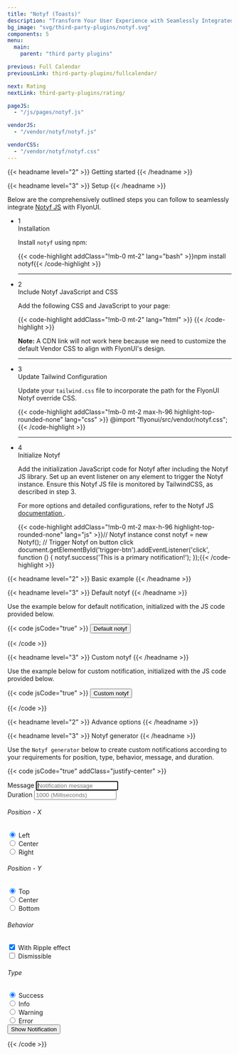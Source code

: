 ```yaml
---
title: "Notyf (Toasts)"
description: "Transform Your User Experience with Seamlessly Integrated and Customizable Toast Notifications, Tailored for Modern Web Applications."
bg_image: "svg/third-party-plugins/notyf.svg"
components: 5
menu:
  main:
    parent: "third party plugins"

previous: Full Calendar
previousLink: third-party-plugins/fullcalendar/

next: Rating
nextLink: third-party-plugins/rating/

pageJS:
  - "/js/pages/notyf.js"

vendorJS:
  - "/vendor/notyf/notyf.js"

vendorCSS:
  - "/vendor/notyf/notyf.css"
---
```


<!-------------------- Getting started -------------------->

{{< headname level="2" >}} Getting started {{< /headname >}}

<!-- Setup -->

{{< headname level="3" >}} Setup {{< /headname >}}

Below are the comprehensively outlined steps you can follow to seamlessly integrate <a href="https://carlosroso.com/notyf/" target="_blank" class="link link-primary font-semibold">Notyf JS</a> with FlyonUI.

<ul class="timeline timeline-snap-icon timeline-compact timeline-vertical w-full mb-12 ps-0">
  <!-- Installation -->
  <li class="mt-0 mb-0 ps-0">
    <div class="timeline-middle mb-2">
      <span class="text-base-content flex size-7 items-center justify-center rounded-full border border-base-content/20 font-semibold">
        1
      </span>
    </div>
    <div class="timeline-end mb-0 w-full rounded-lg p-4 m-0">
      <div class="text-base-content mb-3 font-semibold">Installation</div>
      <p>Install <code>notyf</code> using npm:</p>
      {{< code-highlight addClass="!mb-0 mt-2" lang="bash" >}}npm install notyf{{< /code-highlight >}}
    </div>
    <hr class="rounded-none border-transparent !w-0.5" />
  </li>

  <!-- Include Third-Party JS and CSS -->
  <li class="mt-0 mb-0 ps-0">
    <div class="timeline-middle mb-2">
      <span class="text-base-content flex size-7 items-center justify-center rounded-full border border-base-content/20 font-semibold">
        2
      </span>
    </div>
    <div class="timeline-end mb-0 w-full rounded-lg p-4 m-0">
      <div class="text-base-content mb-3 font-semibold">Include Notyf JavaScript and CSS</div>
      <p>Add the following CSS and JavaScript to your page:</p>
      {{< code-highlight addClass="!mb-0 mt-2" lang="html" >}}
<head>
  <link rel="stylesheet" href="../path/to/notyf/notyf.css" />
</head>
<body>
  <script src="../path/to/notyf/notyf.js"></script>
</body>{{< /code-highlight >}}
      <p class="!mt-4">
        <strong>Note:</strong> A CDN link will not work here because we need to customize the default Vendor CSS to align with FlyonUI's design.
      </p>
    </div>
    <hr class="!w-0.5 rounded-none border-transparent" />
  </li>

  <!-- Tailwind Configuration -->
  <li class="mt-0 mb-0 ps-0">
    <div class="timeline-middle mb-2">
      <span class="text-base-content flex size-7 items-center justify-center rounded-full border border-base-content/20 font-semibold">
        3
      </span>
    </div>
    <div class="timeline-end mb-0 w-full rounded-lg p-4 m-0">
      <div class="text-base-content mb-3 font-semibold">Update Tailwind Configuration</div>
      <p>Update your <code>tailwind.css</code> file to incorporate the path for the FlyonUI Notyf override CSS.</p>
      {{< code-highlight addClass="!mb-0 mt-2 max-h-96 highlight-top-rounded-none" lang="css" >}}
@import "flyonui/src/vendor/notyf.css";
{{< /code-highlight >}}
    </div>
    <hr class="!w-0.5 rounded-none border-transparent" />
  </li>

  <!-- Notyf Initialization & Configuration -->
  <li class="mt-0 mb-0 ps-0">
    <div class="timeline-middle mb-2">
      <span class="text-base-content flex size-7 items-center justify-center rounded-full border border-base-content/20 font-semibold">
        4
      </span>
    </div>
    <div class="timeline-end mb-0 w-full rounded-lg p-4 m-0">
      <div class="text-base-content mb-3 font-semibold">Initialize Notyf</div>
      <p>Add the initialization JavaScript code for Notyf after including the Notyf JS library. Set up an event listener on any element to trigger the Notyf instance. Ensure this Notyf JS file is monitored by TailwindCSS, as described in step 3.</p>
      <p>For more options and detailed configurations, refer to the Notyf JS <a href="https://github.com/caroso1222/notyf?tab=readme-ov-file#notyf" class="link link-primary inline-flex items-center gap-1" target="_blank">documentation <span class="icon-[tabler--external-link]"></span></a>.</p>
      {{< code-highlight addClass="!mb-0 mt-2 max-h-96 highlight-top-rounded-none" lang="js" >}}// Notyf instance
const notyf = new Notyf();
// Trigger Notyf on button click
document.getElementById('trigger-btn').addEventListener('click', function () {
  notyf.success('This is a primary notification!');
});{{< /code-highlight >}}
    </div>
  </li>
</ul>

<!-------------------- Basic example -------------------->

{{< headname level="2" >}} Basic example {{< /headname >}}

<!-- Default notyf -->

{{< headname level="3" >}} Default notyf {{< /headname >}}

Use the example below for default notification, initialized with the JS code provided below.

{{< code jsCode="true" >}}
<button class="btn btn-primary" id="notyf-default-example">Default notyf</button>

<!-- Js -->
<script>
  window.addEventListener('load', function () {
    const notyfDefault = new Notyf()

    document.getElementById('notyf-default-example').addEventListener('click', function () {
     notyfDefault.success('This is primary notification!')
    })
  })
</script>

{{< /code >}}

<!-- Custom notyf -->

{{< headname level="3" >}} Custom notyf {{< /headname >}}

Use the example below for custom notification, initialized with the JS code provided below.

{{< code jsCode="true" >}}
<button class="btn btn-primary" id="notyf-custom-example">Custom notyf</button>

<!-- Js -->
<script>
  window.addEventListener('load', function () {
    const notyfCustom = new Notyf({
      duration: 3000,
      position: {
        x: 'right',
        y: 'top'
      },
      types: [
        {
          type: 'primary',
          background: 'var(--color-primary)',
          icon: { className: 'icon-[tabler--circle-check] !text-primary', tagName: 'i' },
          text: '',
          color: 'white'
        }
      ]
    })

    document.getElementById('notyf-custom-example').addEventListener('click', function () {
      notyfCustom.open({
        type: 'primary',
        message: 'This is primary notification!',
        duration: 3000,
        ripple: true,
        dismissible: true
      })
    })
  })
</script>

{{< /code >}}

<!-------------------- Advance options -------------------->

{{< headname level="2" >}} Advance options {{< /headname >}}

<!-- Notyf generator -->

{{< headname level="3" >}} Notyf generator {{< /headname >}}

Use the `Notyf generator` below to create custom notifications according to your requirements for position, type, behavior, message, and duration.

{{< code jsCode="true" addClass="justify-center" >}}

<div class="card mt-6 max-w-lg max-sm:w-64">
  <form id="notificationForm">
    <div class="card-body">
      <!-- Message -->
      <div>
        <label class="label-text" for="notyf-value"> Message </label>
        <input id="notyf-value" type="text" placeholder="Notification message" class="input" autofocus />
      </div>
      <!-- Number -->
      <div>
        <label class="label-text" for="notyf-number"> Duration </label>
        <input id="notyf-number" type="number" placeholder="1000 (Milliseconds)" class="input" min="1000" />
      </div>
      <!-- position - X -->
      <div class="flex flex-col">
        <h6 class="text-sm text-base-content mb-1">Position - X</h6>
        <div class="flex flex-wrap gap-3">
          <div class="flex items-center gap-1">
            <input type="radio" name="radio-x" class="radio radio-primary" id="positionXLeft" value="left" checked />
            <label class="label-text text-base" for="positionXLeft"> Left </label>
          </div>
          <div class="flex items-center gap-1">
            <input type="radio" name="radio-x" class="radio radio-primary" id="positionXcenter" value="center" />
            <label class="label-text text-base" for="positionXcenter"> Center </label>
          </div>
          <div class="flex items-center gap-1">
            <input type="radio" name="radio-x" class="radio radio-primary" id="positionXright" value="right" />
            <label class="label-text text-base" for="positionXright"> Right </label>
          </div>
        </div>
      </div>
      <!-- position - Y -->
      <div class="flex flex-col">
        <h6 class="text-sm text-base-content mb-1">Position - Y</h6>
        <div class="flex flex-wrap gap-3">
          <div class="flex items-center gap-1">
            <input type="radio" name="radio-y" class="radio radio-primary" id="positionYtop" value="top" checked />
            <label class="label-text text-base" for="positionYtop"> Top </label>
          </div>
          <div class="flex items-center gap-1">
            <input type="radio" name="radio-y" class="radio radio-primary" id="positionYcenter" value="center" />
            <label class="label-text text-base" for="positionYcenter"> Center </label>
          </div>
          <div class="flex items-center gap-1">
            <input type="radio" name="radio-y" class="radio radio-primary" id="positionYbottom" value="bottom" />
            <label class="label-text text-base" for="positionYbottom"> Bottom </label>
          </div>
        </div>
      </div>
      <!-- Behavior -->
      <div class="flex flex-col">
        <h6 class="text-sm text-base-content mb-1">Behavior</h6>
        <div class="flex flex-col gap-2 sm:flex-row sm:gap-4">
          <div class="flex items-center gap-1">
            <input id="notyf-ripple" type="checkbox" class="checkbox checkbox-primary" checked />
            <label class="label-text text-base" for="notyf-ripple"> With Ripple effect </label>
          </div>
          <div class="flex items-center gap-1">
            <input id="notyf-dismiss" type="checkbox" class="checkbox checkbox-primary"/>
            <label class="label-text text-base" for="notyf-dismiss"> Dismissible </label>
          </div>
        </div>
      </div>
      <!-- Type -->
      <div class="flex flex-col">
        <h6 class="text-sm text-base-content mb-1">Type</h6>
        <div class="flex flex-col gap-2 sm:flex-row sm:gap-4">
          <div class="flex items-center gap-1">
            <input type="radio" name="radio-type" class="radio radio-primary" id="typeSuccess" value="success" checked />
            <label class="label-text text-base" for="typeSuccess"> Success </label>
          </div>
          <div class="flex items-center gap-1">
            <input type="radio" name="radio-type" class="radio radio-primary" id="typeInfo" value="info" />
            <label class="label-text text-base" for="typeInfo"> Info </label>
          </div>
          <div class="flex items-center gap-1">
            <input type="radio" name="radio-type" class="radio radio-primary" id="typeWarning" value="warning" />
            <label class="label-text text-base" for="typeWarning"> Warning </label>
          </div>
          <div class="flex items-center gap-1">
            <input type="radio" name="radio-type" class="radio radio-primary" id="typeError" value="error" />
            <label class="label-text text-base" for="typeError"> Error </label>
          </div>
        </div>
      </div>
      <button id="notyf-submit" type="submit" class="btn btn-primary">Show Notification</button>
    </div>
  </form>
</div>

<!-- Js -->
<script>
  window.addEventListener('load', function () {
    const notyf = new Notyf({
      duration: 3000,
      position: {
        x: 'right',
        y: 'top'
      },
      types: [
        {
          // Added Info and Warning type 
          type: 'info',
          background: 'var(--color-info)',
          icon: { className: 'icon-[tabler--info-circle] !text-info', tagName: 'i' },
          text: '',
          color: 'white'
        },
        {
          type: 'warning',
          background: 'var(--color-warning)',
          icon: { className: 'icon-[tabler--alert-triangle] !text-warning', tagName: 'i' },
          text: '',
          color: 'white'
        }
      ]
    })

    document.getElementById('notificationForm').addEventListener('submit', function (event) {
      event.preventDefault()

      // Get values from the form
      let message = document.getElementById('notyf-value').value || 'This is a notification!'
      let duration = parseInt(document.getElementById('notyf-number').value) || 3000 // Default duration to 3000 if not specified
      let positionX = document.querySelector('input[name="radio-x"]:checked').value
      let positionY = document.querySelector('input[name="radio-y"]:checked').value
      let ripple = document.getElementById('notyf-ripple').checked
      let dismissible = document.getElementById('notyf-dismiss').checked
      let type = document.querySelector('input[name="radio-type"]:checked').value

      // Update Notyf instance with dynamic position
      notyf.options.duration = duration
      notyf.options.position = {
        x: positionX,
        y: positionY
      }

      // Show the toast notification
      notyf.open({
        type: type,
        message: message,
        duration: duration,
        ripple: ripple,
        dismissible: dismissible
      })
    })
  })
</script>

{{< /code >}}
